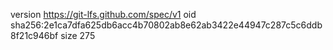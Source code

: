 version https://git-lfs.github.com/spec/v1
oid sha256:2e1ca7dfa625db6acc4b70802ab8e62ab3422e44947c287c5c6ddb8f21c946bf
size 275
